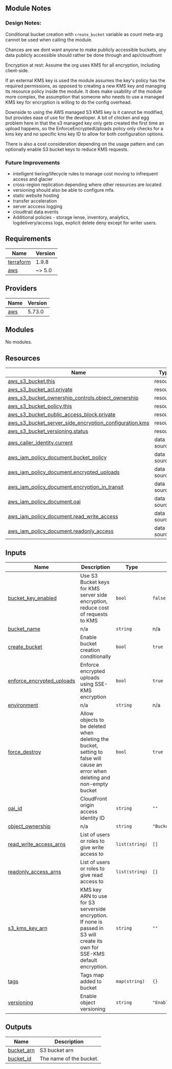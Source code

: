 ## Module Notes
### Design Notes:
Conditional bucket creation with `create_bucket` variable as count meta-arg cannot be used when calling the module.

Chances are we dont want anyone to make publicly accessible buckets,
any data publicly accessible should rather be done through and api/cloudfront

Encryption at rest:
Assume the org uses KMS for all encryption, including client-side.

If an external KMS key is used the module assumes the key's policy has the required permissions, as opposed to creating a new KMS key and managing its resource policy inside the module. It does make usability of the module more complex, the assumption that someone who needs to use a managed KMS key for encryption is willing to do the config overhead.

Downside to using the AWS managed S3 KMS key is it cannot be modified, but provides ease of use for the developer.
A bit of chicken and egg problem here in that the s3 managed key only gets created the first time an upload happens, so the EnforceEncryptedUploads policy only checks for a kms key and no specific kms key ID to allow for both configuration options.

There is also a cost consideration depending on the usage pattern and can optionally enable S3 bucket keys to reduce KMS requests.

### Future Improvements
- intelligent tiering/lifecycle rules to manage cost moving to infrequent access and glacier
- cross-region replication depending where other resources are located
- versioning should also be able to configure mfa.
- static website hosting
- transfer acceleration
- server acccess logging
- cloudtrail data events
- Additional policies - storage lense, inventory, analytics, logdelivery/access logs, explicit delete deny except for writer users.

<!-- BEGIN_TF_DOCS -->
## Requirements

| Name | Version |
|------|---------|
| <a name="requirement_terraform"></a> [terraform](#requirement\_terraform) | 1.9.8 |
| <a name="requirement_aws"></a> [aws](#requirement\_aws) | ~> 5.0 |

## Providers

| Name | Version |
|------|---------|
| <a name="provider_aws"></a> [aws](#provider\_aws) | 5.73.0 |

## Modules

No modules.

## Resources

| Name | Type |
|------|------|
| [aws_s3_bucket.this](https://registry.terraform.io/providers/hashicorp/aws/latest/docs/resources/s3_bucket) | resource |
| [aws_s3_bucket_acl.private](https://registry.terraform.io/providers/hashicorp/aws/latest/docs/resources/s3_bucket_acl) | resource |
| [aws_s3_bucket_ownership_controls.object_ownership](https://registry.terraform.io/providers/hashicorp/aws/latest/docs/resources/s3_bucket_ownership_controls) | resource |
| [aws_s3_bucket_policy.this](https://registry.terraform.io/providers/hashicorp/aws/latest/docs/resources/s3_bucket_policy) | resource |
| [aws_s3_bucket_public_access_block.private](https://registry.terraform.io/providers/hashicorp/aws/latest/docs/resources/s3_bucket_public_access_block) | resource |
| [aws_s3_bucket_server_side_encryption_configuration.kms](https://registry.terraform.io/providers/hashicorp/aws/latest/docs/resources/s3_bucket_server_side_encryption_configuration) | resource |
| [aws_s3_bucket_versioning.status](https://registry.terraform.io/providers/hashicorp/aws/latest/docs/resources/s3_bucket_versioning) | resource |
| [aws_caller_identity.current](https://registry.terraform.io/providers/hashicorp/aws/latest/docs/data-sources/caller_identity) | data source |
| [aws_iam_policy_document.bucket_policy](https://registry.terraform.io/providers/hashicorp/aws/latest/docs/data-sources/iam_policy_document) | data source |
| [aws_iam_policy_document.encrypted_uploads](https://registry.terraform.io/providers/hashicorp/aws/latest/docs/data-sources/iam_policy_document) | data source |
| [aws_iam_policy_document.encryption_in_transit](https://registry.terraform.io/providers/hashicorp/aws/latest/docs/data-sources/iam_policy_document) | data source |
| [aws_iam_policy_document.oai](https://registry.terraform.io/providers/hashicorp/aws/latest/docs/data-sources/iam_policy_document) | data source |
| [aws_iam_policy_document.read_write_access](https://registry.terraform.io/providers/hashicorp/aws/latest/docs/data-sources/iam_policy_document) | data source |
| [aws_iam_policy_document.readonly_access](https://registry.terraform.io/providers/hashicorp/aws/latest/docs/data-sources/iam_policy_document) | data source |

## Inputs

| Name | Description | Type | Default | Required |
|------|-------------|------|---------|:--------:|
| <a name="input_bucket_key_enabled"></a> [bucket\_key\_enabled](#input\_bucket\_key\_enabled) | Use S3 Bucket keys for KMS server side encryption, reduce cost of requests to KMS | `bool` | `false` | no |
| <a name="input_bucket_name"></a> [bucket\_name](#input\_bucket\_name) | n/a | `string` | n/a | yes |
| <a name="input_create_bucket"></a> [create\_bucket](#input\_create\_bucket) | Enable bucket creation conditionally | `bool` | `true` | no |
| <a name="input_enforce_encrypted_uploads"></a> [enforce\_encrypted\_uploads](#input\_enforce\_encrypted\_uploads) | Enforce encrypted uploads using SSE-KMS encryption | `bool` | `true` | no |
| <a name="input_environment"></a> [environment](#input\_environment) | n/a | `string` | n/a | yes |
| <a name="input_force_destroy"></a> [force\_destroy](#input\_force\_destroy) | Allow objects to be deleted when deleting the bucket, setting to false will cause an error when deleting and non-empty bucket | `bool` | `true` | no |
| <a name="input_oai_id"></a> [oai\_id](#input\_oai\_id) | CloudFront origin access identity ID | `string` | `""` | no |
| <a name="input_object_ownership"></a> [object\_ownership](#input\_object\_ownership) | n/a | `string` | `"BucketOwnerEnforced"` | no |
| <a name="input_read_write_access_arns"></a> [read\_write\_access\_arns](#input\_read\_write\_access\_arns) | List of users or roles to give write access to | `list(string)` | `[]` | no |
| <a name="input_readonly_access_arns"></a> [readonly\_access\_arns](#input\_readonly\_access\_arns) | List of users or roles to give read access to | `list(string)` | `[]` | no |
| <a name="input_s3_kms_key_arn"></a> [s3\_kms\_key\_arn](#input\_s3\_kms\_key\_arn) | KMS key ARN to use for S3 serverside encryption. If none is passed in S3 will create its own for SSE-KMS default encryption. | `string` | `""` | no |
| <a name="input_tags"></a> [tags](#input\_tags) | Tags map added to bucket | `map(string)` | `{}` | no |
| <a name="input_versioning"></a> [versioning](#input\_versioning) | Enable object versioning | `string` | `"Enabled"` | no |

## Outputs

| Name | Description |
|------|-------------|
| <a name="output_bucket_arn"></a> [bucket\_arn](#output\_bucket\_arn) | S3 bucket arn |
| <a name="output_bucket_id"></a> [bucket\_id](#output\_bucket\_id) | The name of the bucket. |
<!-- END_TF_DOCS -->